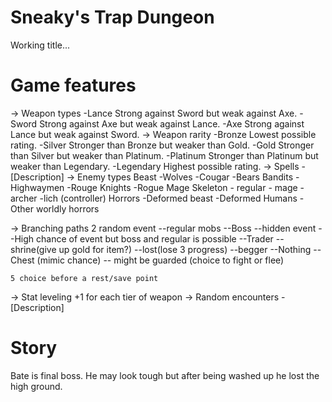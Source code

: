 # Sneaky's Trap Dungeon
Working title...

# Game features
-> Weapon types
  -Lance
    Strong against Sword but weak against Axe.
  -Sword
    Strong against Axe but weak against Lance.
  -Axe
    Strong against Lance but weak against Sword.
-> Weapon rarity
  -Bronze
    Lowest possible rating.
  -Silver
    Stronger than Bronze but weaker than Gold.
  -Gold
    Stronger than Silver but weaker than Platinum.
  -Platinum
    Stronger than Platinum but weaker than Legendary.
  -Legendary
    Highest possible rating.
-> Spells
  -[Description]
-> Enemy types
 Beast
	-Wolves
	-Cougar
	-Bears
 Bandits
	-Highwaymen
	-Rouge Knights
	-Rogue Mage
 Skeleton
	- regular
	- mage
	-archer
	-lich (controller)
 Horrors
	-Deformed beast
	-Deformed Humans
	-Other worldly horrors

-> Branching paths
  2 random event
	--regular mobs
	--Boss
	--hidden event
		--High chance of event but boss and regular is possible
		--Trader
		--shrine(give up gold for item?)
		--lost(lose 3 progress)
		--begger 
		--Nothing
	--Chest (mimic chance)
		-- might be guarded (choice to fight or flee)
	
	
	5 choice before a rest/save point
  
-> Stat leveling
  +1 for each tier of weapon
-> Random encounters
  -[Description]

# Story
Bate is final boss. He may look tough but after being washed up he lost the
high ground.
